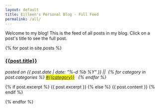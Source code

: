 ```yaml
---
layout: default
title: Eilleen's Personal Blog - Full Feed
permalink: /all/
---
```



Welcome to my blog! This is the feed of <span class="wavy_underline">all posts in my blog.</span> Click on a post's title to see the full post.


{% for post in site.posts %}
  <div id="post-short">
    <a href="{{site.url}}{{site.baseurl}}{{post.url}}">
      <h3>{{post.title}}</h3>
    </a>
    <i>posted on {{ post.date | date: "%-d %b %Y" }} ||&nbsp;
      {% for category in post.categories %}
        <mark><a href="{{site.url}}{{site.baseurl}}/categories/{{category}}/">#{{category}}</a></mark>
          &nbsp;
      {% endfor %}</i>
    <p>
      {% if post.excerpt %}
        {{ post.excerpt }}
      {% else %}
        {{ post.content }}
      {% endif %}
    </p>
  </div>
{% endfor %}


<!--- alternatively this for only rendering stuf? doesn't work tho 
{% for cat in site.data.frontpgCategories %}
  {% for post in site.categories[cat.name] %}
    <div id="post-short">
      <a href="{{site.url}}{{site.baseurl}}{{post.url}}">
        <h3>{{post.title}}</h3>
      </a>
      <i>posted on {{ post.date | date: "%-d %b %Y" }}</i>
      <p>
        {% if post.excerpt %}
          {{ post.excerpt }}
        {% else %}
          {{ post.content }}
        {% endif %}
      </p>
    </div>
  {% endfor %}
{% endfor %}--->
